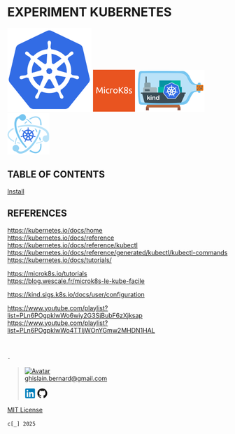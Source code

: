 # EXPERIMENT KUBERNETES

[![Kubernetes](kubernetes.webp "Kubernetes")](https://kubernetes.io)
[![MicroK8s](microk8s.webp "MikroK8s")](https://microk8s.io)
[![Kind](kind.webp "Kind")](https://kind.sigs.k8s.io)
[![Kubeadm](kubeadm.webp "Kubeadm")](https://kubernetes.io/docs/reference/setup-tools/kubeadm)

## TABLE OF CONTENTS

[Install](notebook/install.md)

## REFERENCES

https://kubernetes.io/docs/home  
https://kubernetes.io/docs/reference  
https://kubernetes.io/docs/reference/kubectl  
https://kubernetes.io/docs/reference/generated/kubectl/kubectl-commands  
https://kubernetes.io/docs/tutorials/

https://microk8s.io/tutorials  
https://blog.wescale.fr/microk8s-le-kube-facile

https://kind.sigs.k8s.io/docs/user/configuration  

https://www.youtube.com/playlist?list=PLn6POgpklwWo6wiy2G3SjBubF6zXjksap  
https://www.youtube.com/playlist?list=PLn6POgpklwWo4TTIjWOnYGmw2MHDN1HAL

&nbsp;

`-`

> [![Avatar](https://avatars.githubusercontent.com/u/37534566?s=96&v=4)](mailto:ghislain.bernard@gmail.com)  
> ghislain.bernard@gmail.com
>
> [![LinkedIN](notebook/img/linkedin.webp "ghislain-bernard")](https://www.linkedin.com/in/ghislain-bernard)
> [![Github](notebook/img/github.webp "ghislain-bernard")](https://github.com/ghislain-bernard)

[MIT License](https://opensource.org/license/mit)

`c[_] 2025`
